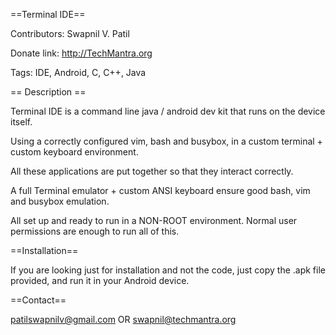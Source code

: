 ==Terminal IDE==

Contributors: Swapnil V. Patil

Donate link: http://TechMantra.org

Tags: IDE, Android, C, C++, Java

== Description ==

Terminal IDE is a command line java / android dev kit that runs on the device itself.

Using a correctly configured vim, bash and busybox, in a custom terminal + custom keyboard environment.

All these applications are put together so that they interact correctly.

A full Terminal emulator + custom ANSI keyboard ensure good bash, vim and busybox emulation.

All set up and ready to run in a NON-ROOT environment. Normal user permissions are enough to run all of this.

==Installation==

If you are looking just for installation and not the code, just copy the .apk file provided, and run it in your Android device.

==Contact==

patilswapnilv@gmail.com
OR
swapnil@techmantra.org